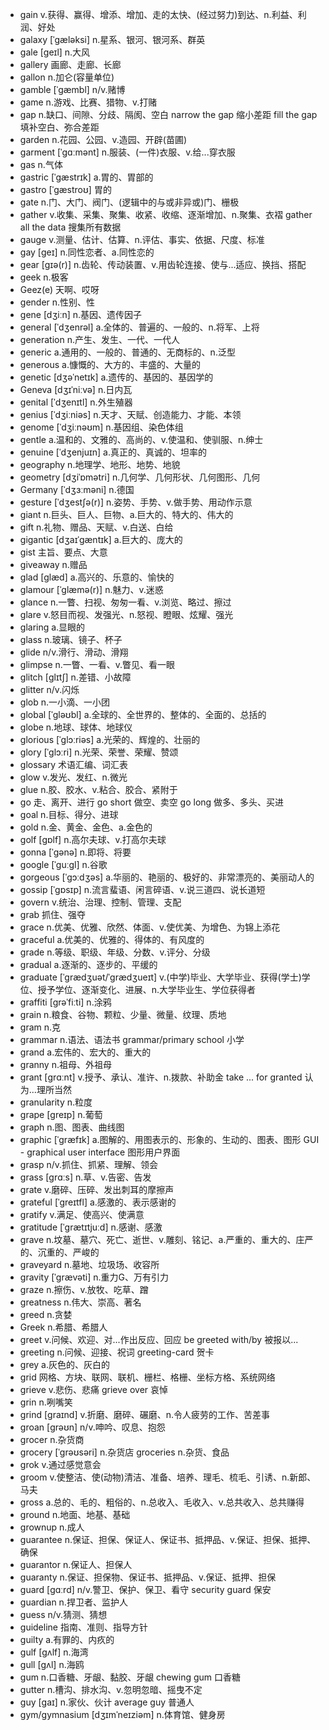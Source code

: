 - gain v.获得、赢得、增添、增加、走的太快、(经过努力)到达、n.利益、利润、好处
- galaxy [ˈɡæləksi] n.星系、银河、银河系、群英
- gale [ɡeɪl] n.大风
- gallery 画廊、走廊、长廊
- gallon n.加仑(容量单位)
- gamble [ˈɡæmbl] n/v.赌博
- game n.游戏、比赛、猎物、v.打赌
- gap n.缺口、间隙、分歧、隔阂、空白  narrow the gap 缩小差距  fill the gap 填补空白、弥合差距
- garden n.花园、公园、v.造园、开辟(苗圃)
- garment [ˈɡɑːmənt] n.服装、(一件)衣服、v.给...穿衣服
- gas n.气体
- gastric [ˈɡæstrɪk] a.胃的、胃部的
- gastro [ˈgæstroʊ] 胃的
- gate n.门、大门、阀门、(逻辑中的与或非异或)门、栅极
- gather v.收集、采集、聚集、收紧、收缩、逐渐增加、n.聚集、衣褶  gather all the data 搜集所有数据
- gauge v.测量、估计、估算、n.评估、事实、依据、尺度、标准
- gay [ɡeɪ] n.同性恋者、a.同性恋的
- gear [ɡɪə(r)] n.齿轮、传动装置、v.用齿轮连接、使与...适应、换挡、搭配
- geek n.极客
- Geez(e) 天啊、哎呀 
- gender n.性别、性
- gene [dʒiːn] n.基因、遗传因子
- general [ˈdʒenrəl] a.全体的、普遍的、一般的、n.将军、上将
- generation n.产生、发生、一代、一代人
- generic a.通用的、一般的、普通的、无商标的、n.泛型
- generous a.慷慨的、大方的、丰盛的、大量的
- genetic [dʒəˈnetɪk] a.遗传的、基因的、基因学的
- Geneva [dʒɪˈniːvə] n.日内瓦
- genital [ˈdʒenɪtl] n.外生殖器
- genius [ˈdʒiːniəs] n.天才、天赋、创造能力、才能、本领
- genome [ˈdʒiːnəʊm] n.基因组、染色体组
- gentle a.温和的、文雅的、高尚的、v.使温和、使驯服、n.绅士
- genuine [ˈdʒenjuɪn] a.真正的、真诚的、坦率的
- geography n.地理学、地形、地势、地貌
- geometry [dʒiˈɒmətri] n.几何学、几何形状、几何图形、几何
- Germany [ˈdʒɜːməni] n.德国
- gesture [ˈdʒestʃə(r)] n.姿势、手势、v.做手势、用动作示意
- giant n.巨头、巨人、巨物、a.巨大的、特大的、伟大的
- gift n.礼物、赠品、天赋、v.白送、白给
- gigantic [dʒaɪˈɡæntɪk] a.巨大的、庞大的
- gist 主旨、要点、大意
- giveaway n.赠品
- glad [ɡlæd] a.高兴的、乐意的、愉快的
- glamour [ˈɡlæmə(r)] n.魅力、v.迷惑
- glance n.一瞥、扫视、匆匆一看、v.浏览、略过、擦过
- glare v.怒目而视、发强光、n.怒视、瞪眼、炫耀、强光
- glaring a.显眼的
- glass n.玻璃、镜子、杯子
- glide n/v.滑行、滑动、滑翔
- glimpse n.一瞥、一看、v.瞥见、看一眼
- glitch [ɡlɪtʃ] n.差错、小故障
- glitter n/v.闪烁
- glob n.一小滴、一小团
- global [ˈɡləʊbl] a.全球的、全世界的、整体的、全面的、总括的
- globe n.地球、球体、地球仪
- glorious [ˈɡlɔːriəs] a.光荣的、辉煌的、壮丽的
- glory [ˈɡlɔːri] n.光荣、荣誉、荣耀、赞颂
- glossary 术语汇编、词汇表
- glow v.发光、发红、n.微光
- glue n.胶、胶水、v.粘合、胶合、紧附于
- go 走、离开、进行   go short 做空、卖空  go long 做多、多头、买进
- goal n.目标、得分、进球
- gold n.金、黄金、金色、a.金色的
- golf [ɡɒlf] n.高尔夫球、v.打高尔夫球
- gonna [ˈɡənə] n.即将、将要
- google [ˈɡuːɡl] n.谷歌
- gorgeous [ˈɡɔːdʒəs] a.华丽的、艳丽的、极好的、非常漂亮的、美丽动人的
- gossip [ˈɡɒsɪp] n.流言蜚语、闲言碎语、v.说三道四、说长道短
- govern v.统治、治理、控制、管理、支配
- grab 抓住、强夺
- grace n.优美、优雅、欣然、体面、v.使优美、为增色、为锦上添花
- graceful a.优美的、优雅的、得体的、有风度的
- grade n.等级、职级、年级、分数、v.评分、分级
- gradual a.逐渐的、逐步的、平缓的
- graduate [ˈɡrædʒuət/ˈɡrædʒueɪt] v.(中学)毕业、大学毕业、获得(学士)学位、授予学位、逐渐变化、进展、n.大学毕业生、学位获得者
- graffiti [ɡrəˈfiːti] n.涂鸦
- grain n.粮食、谷物、颗粒、少量、微量、纹理、质地
- gram n.克
- grammar n.语法、语法书 grammar/primary school 小学
- grand a.宏伟的、宏大的、重大的
- granny n.祖母、外祖母
- grant [ɡrɑːnt] v.授予、承认、准许、n.拨款、补助金 take ... for granted 认为...理所当然
- granularity n.粒度
- grape [ɡreɪp] n.葡萄
- graph n.图、图表、曲线图
- graphic [ˈɡræfɪk] a.图解的、用图表示的、形象的、生动的、图表、图形  GUI - graphical user interface 图形用户界面
- grasp n/v.抓住、抓紧、理解、领会
- grass [ɡrɑːs] n.草、v.告密、告发
- grate v.磨碎、压碎、发出刺耳的摩擦声
- grateful [ˈɡreɪtfl] a.感激的、表示感谢的
- gratify v.满足、使高兴、使满意
- gratitude [ˈɡrætɪtjuːd] n.感谢、感激
- grave n.坟墓、墓穴、死亡、逝世、v.雕刻、铭记、a.严重的、重大的、庄严的、沉重的、严峻的
- graveyard n.墓地、垃圾场、收容所
- gravity [ˈɡrævəti] n.重力G、万有引力
- graze n.擦伤、v.放牧、吃草、蹭
- greatness n.伟大、崇高、著名
- greed n.贪婪
- Greek n.希腊、希腊人
- greet v.问候、欢迎、对...作出反应、回应  be greeted with/by 被报以... 
- greeting n.问候、迎接、祝词  greeting-card 贺卡
- grey a.灰色的、灰白的
- grid 网格、方块、联网、联机、栅栏、格栅、坐标方格、系统网络
- grieve v.悲伤、悲痛  grieve over 哀悼
- grin n.咧嘴笑
- grind [ɡraɪnd] v.折磨、磨碎、碾磨、n.令人疲劳的工作、苦差事
- groan [ɡrəʊn] n/v.呻吟、叹息、抱怨
- grocer n.杂货商
- grocery [ˈɡrəʊsəri] n.杂货店  groceries n.杂货、食品
- grok v.通过感觉意会
- groom v.使整洁、使(动物)清洁、准备、培养、理毛、梳毛、引诱、n.新郎、马夫
- gross a.总的、毛的、粗俗的、n.总收入、毛收入、v.总共收入、总共赚得
- ground n.地面、地基、基础
- grownup n.成人
- guarantee n.保证、担保、保证人、保证书、抵押品、v.保证、担保、抵押、确保
- guarantor n.保证人、担保人
- guaranty n.保证、担保物、保证书、抵押品、v.保证、抵押、担保
- guard [ɡɑːrd] n/v.警卫、保护、保卫、看守  security guard 保安
- guardian n.捍卫者、监护人
- guess n/v.猜测、猜想
- guideline 指南、准则、指导方针
- guilty a.有罪的、内疚的
- gulf [ɡʌlf] n.海湾
- gull [ɡʌl] n.海鸥
- gum n.口香糖、牙龈、黏胶、牙龈  chewing gum 口香糖
- gutter n.槽沟、排水沟、v.忽明忽暗、摇曳不定
- guy [ɡaɪ] n.家伙、伙计  average guy 普通人
- gym/gymnasium [dʒɪmˈneɪziəm] n.体育馆、健身房
